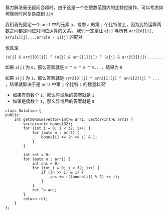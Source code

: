 暴力解法毫无疑问会超时，由于这是一个在整数范围内的比特位操作，可以考虑如何降低时间复杂度到 `32N`

我们首先固定一个 `arr1` 中的元素 `a`，考虑 `a` 的第 `j` 个比特位上，因为比特运算两数之间都是同位对同位运算的关系， 
我们一定是让 `a[j]` 与所有 `arr2[0][j], arr2[1][j],...arr2[n - 1][j]` 的配对

也就是
```
(a[j] & arr2[0][j]) ^ (a[j] & arr2[1][j]) ^ (a[j] & arr2[2][j]) ......
```

如果 `a[j]` 为 `0`，那么答案就是 `0 ^ 0 ^ 0 ^ 0...`，结果为 `0` 

如果 `a[j]` 为 `1`，那么答案就是 `arr2[0][j] ^ arr2[1][j] ^ arr2[2][j] ^ ... `，结果就取决于是 `arr2` 中第 `j` 个比特 `1` 的数量状况’
- 如果有奇数个 `1`，那么异或后的答案就是 `1`
- 如果是偶数个 `1`，那么异或后的答案就是 `0`



```
class Solution {
public:
    int getXORSum(vector<int>& arr1, vector<int>& arr2) {
        vector<int> bones(32);
        for (int i = 0; i < 32; i++) {
            for (auto n : arr2) {
                bones[i] += (n >> i) & 1;
            }
        }
        
        int ret = 0;
        for (auto n : arr1) {
            int ans = 0;
            for (int i = 0; i < 32; i++) {
                if ((n >> i) & 1) {
                    ans += (((bones[i]) % 2) << i);
                }
            }
            ret ^= ans;
        }
        return ret;
    }
};

```